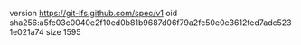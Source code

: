 version https://git-lfs.github.com/spec/v1
oid sha256:a5fc03c0040e2f10ed0b81b9687d06f79a2fc50e0e3612fed7adc5231e021a74
size 1595

